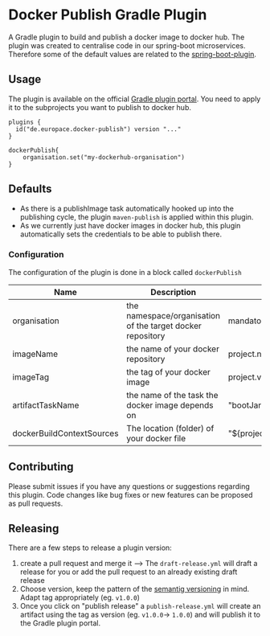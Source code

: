 # Docker Publish Gradle Plugin

A Gradle plugin to build and publish a docker image to docker hub. The plugin was created to centralise code in our spring-boot microservices. Therefore some of the default values are related to
the [spring-boot-plugin](https://plugins.gradle.org/plugin/org.springframework.boot).

## Usage

The plugin is available on the official [Gradle plugin portal](https://plugins.gradle.org/plugin/de.europace.docker-publish). You need to apply it to the subprojects you want to publish to docker hub.

    plugins {
      id("de.europace.docker-publish") version "..."
    }
    
    dockerPublish{
        organisation.set("my-dockerhub-organisation")
    }

## Defaults

* As there is a publishImage task automatically hooked up into the publishing cycle, the plugin `maven-publish` is
applied within this plugin.
* As we currently just have docker images in docker hub, this plugin automatically sets the credentials to be able to publish there.

### Configuration

The configuration of the plugin is done in a block called `dockerPublish`

| Name                      | Description                                                | Default Value                                |
|---------------------------|------------------------------------------------------------|----------------------------------------------|
| organisation              | the namespace/organisation of the target docker repository | mandatory                                    |
| imageName                 | the name of your docker repository                         | project.name                                 |
| imageTag                  | the tag of your docker image                               | project.version                              |
| artifactTaskName          | the name of the task the docker image depends on           | "bootJar"                                    |
| dockerBuildContextSources | The location (folder) of your docker file                  | "${project.projectDir.path}/src/main/docker" |

## Contributing

Please submit issues if you have any questions or suggestions regarding this plugin. Code changes like bug fixes or new features can be proposed as pull requests.

## Releasing

There are a few steps to release a plugin version:

1. create a pull request and merge it
   --> The `draft-release.yml` will draft a release for you or add the pull request to an already existing draft release
1. Choose version, keep the pattern of the [semantig versioning](https://semver.org/) in mind. Adapt tag appropriately (eg. `v1.0.0`)   
1. Once you click on "publish release" a `publish-release.yml` will create an artifact using the tag as version (eg. `v1.0.0`-> `1.0.0`) and will publish it to the Gradle plugin portal.

